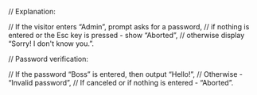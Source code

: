 // Explanation:

// If the visitor enters “Admin”, prompt asks for a password, 
// if nothing is entered or the Esc key is pressed - show “Aborted”, 
// otherwise display “Sorry! I don't know you.”.


// Password verification:

// If the password “Boss” is entered, then output “Hello!”,
// Otherwise - “Invalid password”,
// If canceled or if nothing is entered - “Aborted”.

